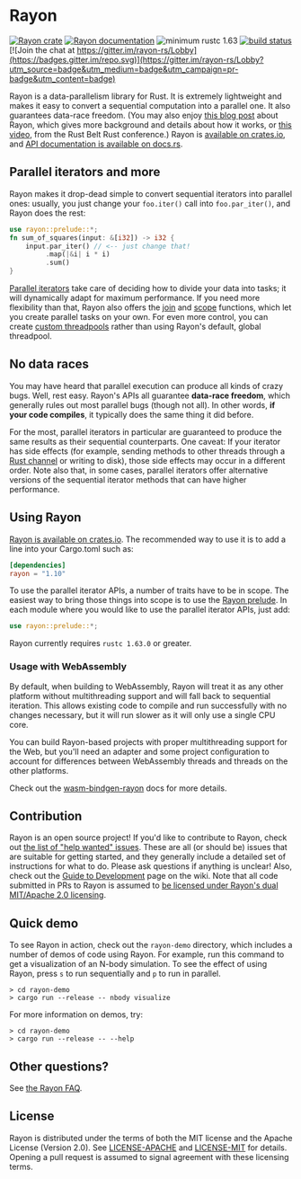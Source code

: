 # Rayon

[![Rayon crate](https://img.shields.io/crates/v/rayon.svg)](https://crates.io/crates/rayon)
[![Rayon documentation](https://docs.rs/rayon/badge.svg)](https://docs.rs/rayon)
![minimum rustc 1.63](https://img.shields.io/badge/rustc-1.63+-red.svg)
[![build status](https://github.com/rayon-rs/rayon/workflows/main/badge.svg)](https://github.com/rayon-rs/rayon/actions)
[![Join the chat at https://gitter.im/rayon-rs/Lobby](https://badges.gitter.im/repo.svg)](https://gitter.im/rayon-rs/Lobby?utm_source=badge&utm_medium=badge&utm_campaign=pr-badge&utm_content=badge)

Rayon is a data-parallelism library for Rust. It is extremely
lightweight and makes it easy to convert a sequential computation into
a parallel one. It also guarantees data-race freedom. (You may also
enjoy [this blog post][blog] about Rayon, which gives more background
and details about how it works, or [this video][video], from the Rust
Belt Rust conference.) Rayon is
[available on crates.io](https://crates.io/crates/rayon), and
[API documentation is available on docs.rs](https://docs.rs/rayon).

[blog]: https://smallcultfollowing.com/babysteps/blog/2015/12/18/rayon-data-parallelism-in-rust/
[video]: https://www.youtube.com/watch?v=gof_OEv71Aw

## Parallel iterators and more

Rayon makes it drop-dead simple to convert sequential iterators into
parallel ones: usually, you just change your `foo.iter()` call into
`foo.par_iter()`, and Rayon does the rest:

```rust
use rayon::prelude::*;
fn sum_of_squares(input: &[i32]) -> i32 {
    input.par_iter() // <-- just change that!
         .map(|&i| i * i)
         .sum()
}
```

[Parallel iterators] take care of deciding how to divide your data
into tasks; it will dynamically adapt for maximum performance. If you
need more flexibility than that, Rayon also offers the [join] and
[scope] functions, which let you create parallel tasks on your own.
For even more control, you can create [custom threadpools] rather than
using Rayon's default, global threadpool.

[Parallel iterators]: https://docs.rs/rayon/*/rayon/iter/index.html
[join]: https://docs.rs/rayon/*/rayon/fn.join.html
[scope]: https://docs.rs/rayon/*/rayon/fn.scope.html
[custom threadpools]: https://docs.rs/rayon/*/rayon/struct.ThreadPool.html

## No data races

You may have heard that parallel execution can produce all kinds of
crazy bugs. Well, rest easy. Rayon's APIs all guarantee **data-race
freedom**, which generally rules out most parallel bugs (though not
all). In other words, **if your code compiles**, it typically does the
same thing it did before.

For the most, parallel iterators in particular are guaranteed to
produce the same results as their sequential counterparts. One caveat:
If your iterator has side effects (for example, sending methods to
other threads through a [Rust channel] or writing to disk), those side
effects may occur in a different order. Note also that, in some cases,
parallel iterators offer alternative versions of the sequential
iterator methods that can have higher performance.

[Rust channel]: https://doc.rust-lang.org/std/sync/mpsc/fn.channel.html

## Using Rayon

[Rayon is available on crates.io](https://crates.io/crates/rayon). The
recommended way to use it is to add a line into your Cargo.toml such
as:

```toml
[dependencies]
rayon = "1.10"
```

To use the parallel iterator APIs, a number of traits have to be in
scope. The easiest way to bring those things into scope is to use the
[Rayon prelude](https://docs.rs/rayon/*/rayon/prelude/index.html). In
each module where you would like to use the parallel iterator APIs,
just add:

```rust
use rayon::prelude::*;
```

Rayon currently requires `rustc 1.63.0` or greater.

### Usage with WebAssembly

By default, when building to WebAssembly, Rayon will treat it as any
other platform without multithreading support and will fall back to
sequential iteration. This allows existing code to compile and run
successfully with no changes necessary, but it will run slower as it
will only use a single CPU core.

You can build Rayon-based projects with proper multithreading support
for the Web, but you'll need an adapter and some project configuration
to account for differences between WebAssembly threads and threads on
the other platforms.

Check out the
[wasm-bindgen-rayon](https://github.com/RReverser/wasm-bindgen-rayon)
docs for more details.

## Contribution

Rayon is an open source project! If you'd like to contribute to Rayon,
check out
[the list of "help wanted" issues](https://github.com/rayon-rs/rayon/issues?q=is%3Aissue+is%3Aopen+label%3A%22help+wanted%22).
These are all (or should be) issues that are suitable for getting
started, and they generally include a detailed set of instructions for
what to do. Please ask questions if anything is unclear! Also, check
out the
[Guide to Development](https://github.com/rayon-rs/rayon/wiki/Guide-to-Development)
page on the wiki. Note that all code submitted in PRs to Rayon is
assumed to
[be licensed under Rayon's dual MIT/Apache 2.0 licensing](https://github.com/rayon-rs/rayon/blob/main/README.md#license).

## Quick demo

To see Rayon in action, check out the `rayon-demo` directory, which
includes a number of demos of code using Rayon. For example, run this
command to get a visualization of an N-body simulation. To see the
effect of using Rayon, press `s` to run sequentially and `p` to run in
parallel.

```text
> cd rayon-demo
> cargo run --release -- nbody visualize
```

For more information on demos, try:

```text
> cd rayon-demo
> cargo run --release -- --help
```

## Other questions?

See [the Rayon FAQ][faq].

[faq]: https://github.com/rayon-rs/rayon/blob/main/FAQ.md

## License

Rayon is distributed under the terms of both the MIT license and the
Apache License (Version 2.0). See [LICENSE-APACHE](LICENSE-APACHE) and
[LICENSE-MIT](LICENSE-MIT) for details. Opening a pull request is
assumed to signal agreement with these licensing terms.
